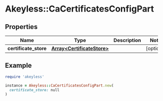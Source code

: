 # Akeyless::CaCertificatesConfigPart

## Properties

| Name | Type | Description | Notes |
| ---- | ---- | ----------- | ----- |
| **certificate_store** | [**Array&lt;CertificateStore&gt;**](CertificateStore.md) |  | [optional] |

## Example

```ruby
require 'akeyless'

instance = Akeyless::CaCertificatesConfigPart.new(
  certificate_store: null
)
```


